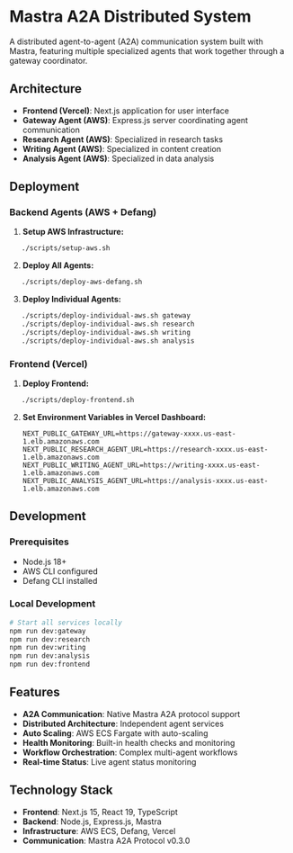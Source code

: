 # Mastra A2A Distributed System

A distributed agent-to-agent (A2A) communication system built with Mastra, featuring multiple specialized agents that work together through a gateway coordinator.

## Architecture

- **Frontend (Vercel)**: Next.js application for user interface
- **Gateway Agent (AWS)**: Express.js server coordinating agent communication
- **Research Agent (AWS)**: Specialized in research tasks
- **Writing Agent (AWS)**: Specialized in content creation
- **Analysis Agent (AWS)**: Specialized in data analysis

## Deployment

### Backend Agents (AWS + Defang)

1. **Setup AWS Infrastructure:**
```bash
   ./scripts/setup-aws.sh
```

2. **Deploy All Agents:**
```bash
   ./scripts/deploy-aws-defang.sh
```

3. **Deploy Individual Agents:**
```bash
   ./scripts/deploy-individual-aws.sh gateway
   ./scripts/deploy-individual-aws.sh research
   ./scripts/deploy-individual-aws.sh writing
   ./scripts/deploy-individual-aws.sh analysis
   ```

### Frontend (Vercel)

1. **Deploy Frontend:**
```bash
   ./scripts/deploy-frontend.sh
   ```

2. **Set Environment Variables in Vercel Dashboard:**
   ```
   NEXT_PUBLIC_GATEWAY_URL=https://gateway-xxxx.us-east-1.elb.amazonaws.com
   NEXT_PUBLIC_RESEARCH_AGENT_URL=https://research-xxxx.us-east-1.elb.amazonaws.com
   NEXT_PUBLIC_WRITING_AGENT_URL=https://writing-xxxx.us-east-1.elb.amazonaws.com
   NEXT_PUBLIC_ANALYSIS_AGENT_URL=https://analysis-xxxx.us-east-1.elb.amazonaws.com
   ```

## Development

### Prerequisites
- Node.js 18+
- AWS CLI configured
- Defang CLI installed

### Local Development
```bash
# Start all services locally
npm run dev:gateway
npm run dev:research
npm run dev:writing
npm run dev:analysis
npm run dev:frontend
```

## Features

- **A2A Communication**: Native Mastra A2A protocol support
- **Distributed Architecture**: Independent agent services
- **Auto Scaling**: AWS ECS Fargate with auto-scaling
- **Health Monitoring**: Built-in health checks and monitoring
- **Workflow Orchestration**: Complex multi-agent workflows
- **Real-time Status**: Live agent status monitoring

## Technology Stack

- **Frontend**: Next.js 15, React 19, TypeScript
- **Backend**: Node.js, Express.js, Mastra
- **Infrastructure**: AWS ECS, Defang, Vercel
- **Communication**: Mastra A2A Protocol v0.3.0
